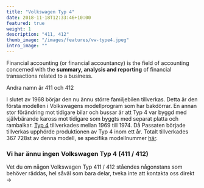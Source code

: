 ```yaml
---
title: "Volkswagen Typ 4"
date: 2018-11-18T12:33:46+10:00
featured: true
weight: 1
description: "411, 412"
thumb_image: "/images/features/vw-type4.jpeg" 
intro_image: ""
---
```


Financial accounting (or financial accountancy) is the field of accounting concerned with the **summary, analysis and reporting** of financial transactions related to a business.

<!-- ![Accounting Services](/images/austin-distel-nGc5RT2HmF0-unsplash.jpg) -->

<!-- # Objectives  -->

Andra namn är 411 och 412

I slutet av 1968 börjar den nu ännu större familjebilen tillverkas. Detta är den första modellen i Volkswagens modellprogram som har bakdörrar. En annan stor förändring mot tidigare bilar och bussar är att Typ 4 var byggd med självbärande kaross mot tidigare som byggts med separat platta och rambalkar. [Typ 4](http://sv.wikipedia.org/wiki/Volkswagen_Typ_4) tillverkades mellan 1969 till 1974\. Då Passaten började tillverkas upphörde produktionen av Typ 4 inom ett år. Totalt tillverkades 367 728st av denna modell, se specifika modellnummer [här](http://www.thesamba.com/vw/archives/info/serialnumberst4.php).

### Vi har ännu ingen Volkswagen Typ 4 (411 / 412)

Vet du om någon Volkswagen Typ 411 / 412 ståendes någonstans som behöver räddas, hel såväl som bara delar, tveka inte att kontakta oss direkt →